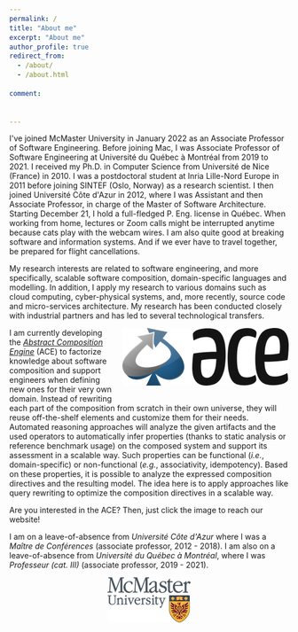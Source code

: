 ```yaml
---
permalink: /
title: "About me"
excerpt: "About me"
author_profile: true
redirect_from:
  - /about/
  - /about.html

comment:


---
```




I've joined McMaster University in January 2022 as an Associate Professor of Software Engineering. Before joining Mac, I was Associate Professor of Software Engineering at Université du Québec à Montréal from 2019 to 2021. I received my Ph.D. in Computer Science from Université de Nice (France) in 2010. I was a postdoctoral student at Inria Lille-Nord Europe in 2011 before joining SINTEF (Oslo, Norway) as a research scientist. I then joined Université Côte d'Azur in 2012, where I was Assistant and then Associate Professor, in charge of the Master of Software Architecture. Starting December 21, I hold a full-fledged P. Eng. license in Québec. When working from home, lectures or Zoom calls might be interrupted anytime because cats play with the webcam wires. I am also quite good at breaking software and information systems. And if we ever have to travel together, be prepared for flight cancellations.

My research interests are related to software engineering, and more specifically, scalable software composition, domain-specific languages and modelling. In addition, I apply my research to various domains such as cloud computing, cyber-physical systems, and, more recently, source code and micro-services architecture. My research has been conducted closely with industrial partners and has led to several technological transfers.


<div style="float:right; margin-bottom: 1em; margin-left: 1em;">
  <a href="https://ace-design.github.io/" target="_blank"><img src="/images/ACE-blue-M.png" /></a>
</div>

I am currently developing the [_Abstract Composition Engine_](https://ace-design.github.io/) (ACE) to factorize knowledge about software composition and support engineers when defining new ones for their very own domain. Instead of rewriting each part of the composition from scratch in their own universe, they will reuse off-the-shelf elements and customize them for their needs. Automated reasoning approaches will analyze the given artifacts and the used operators to automatically infer properties (thanks to static analysis or reference benchmark usage) on the composed system and support its assessment in a scalable way. Such properties can be functional (_i.e._, domain-specific) or non-functional (_e.g._, associativity, idempotency).  Based on these properties, it is possible to analyze the expressed composition directives and the resulting model. The idea here is to apply approaches like query rewriting to optimize the composition directives in a scalable way.

Are you interested in the ACE? Then, just click the image to reach our website!



I am on a leave-of-absence from _Université Côte d'Azur_ where I was a _Maître de Conférences_ (associate professor, 2012 - 2018). I am also on a leave-of-absence from _Université du Québec à Montréal_, where I was _Professeur (cat. III)_ (associate professor, 2019 - 2021).

<div align="center">
  <a href="https://www.eng.mcmaster.ca/cas/" target="_blank"><img src="/images/mcmaster-logo.png" /></a>
</div>